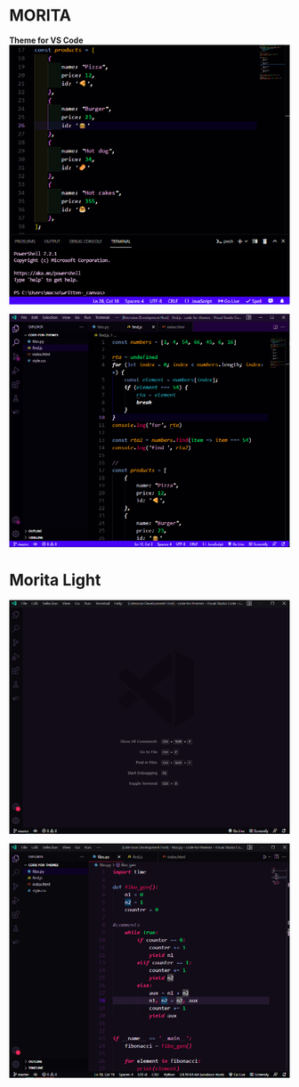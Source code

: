# **MORITA**

**Theme for VS Code**
![This is an image](https://github.com/yesomac/Morita/blob/master/code.png?raw=true)

![This is an image](https://github.com/yesomac/Morita/blob/master/morita.png?raw=true)

# Morita Light
![This is an image](https://github.com/yesomac/Morita/blob/master/moritalight.png?raw=true)

![This is an image](https://github.com/yesomac/Morita/blob/master/moritalightco.png?raw=true)